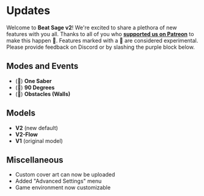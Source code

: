 # Updates

Welcome to **Beat Sage v2**! We're excited to share a plethora of new features with you all. Thanks to all of you who **[supported us on Patreon](https://www.patreon.com/beatsage)** to make this happen 💟. Features marked with a 🧪 are considered experimental. Please provide feedback on Discord or by slashing the purple block below.

## Modes and Events
* (🧪) **One Saber**
* (🧪) **90 Degrees**
* (🧪) **Obstacles (Walls)**

## Models
* **V2** (new default)
* **V2-Flow**
* **V1** (original model)

## Miscellaneous
* Custom cover art can now be uploaded
* Added "Advanced Settings" menu
* Game environment now customizable
